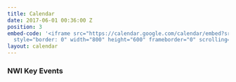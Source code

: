 ```yaml
---
title: Calendar
date: 2017-06-01 00:36:00 Z
position: 3
embed-code: '<iframe src="https://calendar.google.com/calendar/embed?src=ny18indivisible%40gmail.com&ctz=America/New_York"
  style="border: 0" width="800" height="600" frameborder="0" scrolling="no"></iframe>'
layout: calendar
---
```


### NWI Key Events